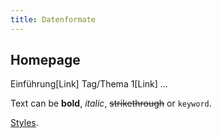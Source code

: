 ```yaml
---
title: Datenformate
---
```


## Homepage

Einführung[Link]
Tag/Thema 1[Link]
...

Text can be **bold**, _italic_, ~~strikethrough~~ or `keyword`.

[Styles](./hacker_codes_styles.html).
